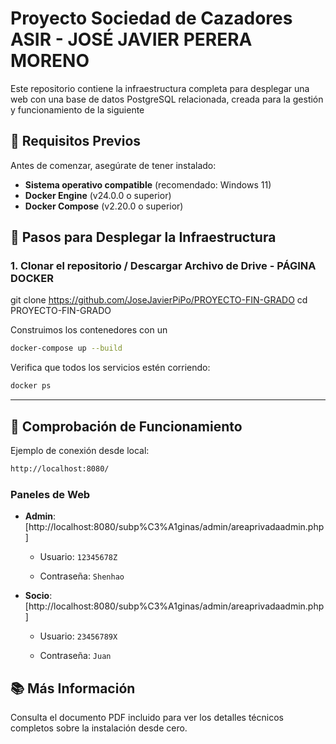 
# Proyecto Sociedad de Cazadores ASIR - JOSÉ JAVIER PERERA MORENO 
Este repositorio contiene la infraestructura completa para desplegar una web con una base de datos PostgreSQL relacionada, creada para la gestión y funcionamiento de la siguiente 


## 🚀 Requisitos Previos

Antes de comenzar, asegúrate de tener instalado:

- **Sistema operativo compatible** (recomendado: Windows 11)
- **Docker Engine** (v24.0.0 o superior)
- **Docker Compose** (v2.20.0 o superior)


## 🔧 Pasos para Desplegar la Infraestructura

### 1. Clonar el repositorio / Descargar Archivo de Drive - PÁGINA DOCKER


git clone https://github.com/JoseJavierPiPo/PROYECTO-FIN-GRADO
cd PROYECTO-FIN-GRADO

Construimos los contenedores con un

```bash
docker-compose up --build

```

Verifica que todos los servicios estén corriendo:

```bash
docker ps

```

----------

## 🔎 Comprobación de Funcionamiento 

Ejemplo de conexión desde local:

```bash
http://localhost:8080/
```

### Paneles de Web

-   **Admin**: [http://localhost:8080/subp%C3%A1ginas/admin/areaprivadaadmin.php]
    
    -   Usuario: `12345678Z`
        
    -   Contraseña: `Shenhao`
        
-   **Socio**: [http://localhost:8080/subp%C3%A1ginas/admin/areaprivadaadmin.php]
    
    -   Usuario: `23456789X`
        
    -   Contraseña: `Juan`
        

## 📚 Más Información

Consulta el documento PDF incluido para ver los detalles técnicos completos sobre la instalación desde cero.

